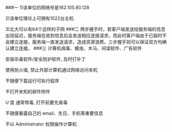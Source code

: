 ###一
1)该单位的网络号是162.105.80.128

2)该单位理论上可拥有1022台主机

3)北大可以有64个这样的子网
###二
两步握手时，若客户端发送给服务端的信息出现延迟，服务端在收到信息后会发送相应连接请求，而此时客户端由于已超时不会建立连接，服务端一直发送请求，造成资源浪费。三步握手则可以保证双方均确认建立连接。
###三
计算机病毒、蠕虫、木马、间谍软件、广告软件

安装杀毒软件/安全防护软件, 及时打补丁

使用防火墙, 禁止外部计算机通过网络访问本机

不随便下载运行可执行程序

不打开未知的邮件附件

U 盘 通常带毒, 打开前要先查毒

不随便暴露自己的 email、生日、手机等重要信息

不以 Administrator 权限操作计算机